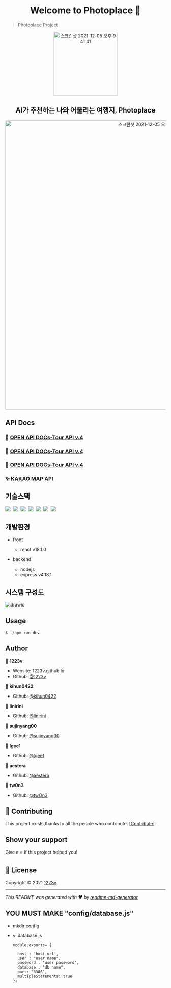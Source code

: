 <h1 align="center">Welcome to Photoplace 👋</h1>


> Photoplace Project

<div align=center>
  <img width="200" alt="스크린샷 2021-12-05 오후 9 41 41" src="https://img1.daumcdn.net/thumb/R1280x0/?scode=mtistory2&fname=https%3A%2F%2Fblog.kakaocdn.net%2Fdn%2Fbw1OPq%2FbtrVzUKBRB4%2FjlyM7eo0Cfdk7qDG8ig0XK%2Fimg.png">
</div>
<h2 align=center>AI가 추천하는 나와 어울리는 여행지, Photoplace</h2>

<div align=center>
<img width="905" alt="스크린샷 2021-12-05 오후 9 52 15" src="https://img1.daumcdn.net/thumb/R1280x0/?scode=mtistory2&fname=https%3A%2F%2Fblog.kakaocdn.net%2Fdn%2FToby9%2FbtrVyVwK8Tu%2FuxAhKRQk9ilRv8V0PEiP11%2Fimg.png">
</div>


## API Docs

### 💎 [OPEN API DOCs-Tour API v.4](https://www.data.go.kr/tcs/dss/selectApiDataDetailView.do?publicDataPk=15101972)
### 💎 [OPEN API DOCs-Tour API v.4](https://www.data.go.kr/tcs/dss/selectApiDataDetailView.do?publicDataPk=15101914)
### 💎 [OPEN API DOCs-Tour API v.4](https://www.data.go.kr/tcs/dss/selectApiDataDetailView.do?publicDataPk=15101578)
### ✨ [KAKAO MAP API](https://apis.map.kakao.com/web/documentation/)



## 기술스택

<p>
  <img src="https://img.shields.io/badge/-NodeJS-blue"/>&nbsp
  <img src="https://img.shields.io/badge/-Python-red"/>&nbsp
  <img src="https://img.shields.io/badge/-MySQL-yellow"/>&nbsp
  <img src="https://img.shields.io/badge/-React-blue"/>&nbsp
  <img src="https://img.shields.io/badge/-AWS-orange"/>&nbsp
  <img src="https://img.shields.io/badge/-Nginx-red"/>&nbsp
  <img src="https://img.shields.io/badge/-PM2-black"/>&nbsp
  
 
</p>

## 개발환경

- front
  - react v18.1.0
  
  
- backend
  - nodejs
  - express v4.18.1

## 시스템 구성도

![drawio](아직..)


## Usage

```sh
$ ./npm run dev
```





## Author

👤 **1223v**


* Website: 1223v.github.io
* Github: [@1223v](https://github.com/1223v)

👤 **kihun0422**



* Github: [@kihun0422](https://github.com/kihun0422)

👤 **linirini**


* Github: [@linirini](https://github.com/linirini)

👤 **sujinyang00**



* Github: [@sujinyang00](https://github.com/sujinyang00)

👤 **lgee1**



* Github: [@lgee1](https://github.com/lgee1)

👤 **aestera**



* Github: [@aestera](https://github.com/aestera)


👤 **tw0n3**


* Github: [@twOn3](https://github.com/twOn3)


## 🤝 Contributing

This project exists thanks to all the people who contribute. [[Contribute](CONTRIBUTING.md)].



## Show your support

Give a ⭐️ if this project helped you!

## 📝 License

Copyright © 2021 [1223v](https://github.com/1223v).<br />


***
_This README was generated with ❤️ by [readme-md-generator](https://github.com/kefranabg/readme-md-generator)_

## YOU MUST MAKE "config/database.js"
  
  - mkdir config
  - vi database.js

        module.exports= {

          host : 'host url',
          user : "user name",
          password : "user password", 
          database : "db name",
          port: "3306",
          multipleStatements: true
        };
